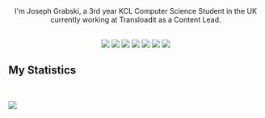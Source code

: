 <div align="center">
I'm Joseph Grabski, a 3rd year KCL Computer Science Student in the UK currently working at Transloadit as a Content Lead.
</div>

<br>

<p>
<div align="center">
  <img src="https://img.shields.io/badge/-HTML-f06529?style=for-the-badge&logo=html5&logoColor=f06529&labelColor=282828">
  <img src="https://img.shields.io/badge/-CSS-edb626?style=for-the-badge&logo=css3&logoColor=edb626&labelColor=282828">
  <img src="https://img.shields.io/badge/-TypeScript-3178C6?style=for-the-badge&logo=typescript&logoColor=3178C6&labelColor=282828">
 <img src="https://img.shields.io/badge/-Csharp-9b4993?style=for-the-badge&logo=csharp&logoColor=9b4993&labelColor=282828">
  <img src="https://img.shields.io/badge/-Python-ffe873?style=for-the-badge&logo=python&logoColor=ffe873&labelColor=282828">
  <img src="https://img.shields.io/badge/-Svelte-ff3e00?style=for-the-badge&logo=svelte&logoColor=ff3e00&labelColor=282828">
  <img src="https://img.shields.io/badge/-Flutter-2196f3?style=for-the-badge&logo=flutter&logoColor=2196f3&labelColor=282828">
</div>
</p>

## My Statistics

<br/>
<p>
   <img src="https://github-readme-stats-ten-gilt.vercel.app/api?username=Missing-Tech&show_icons=true&theme=gruvbox&hide_border=true" />
</p>
<br>
